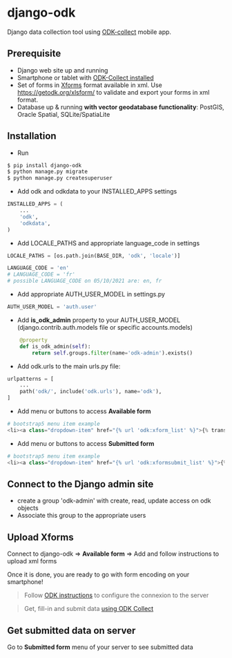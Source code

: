 # django-odk
Django data collection tool using [ODK-collect](https://play.google.com/store/apps/details?id=org.odk.collect.android&hl=en_US&gl=US) mobile app.


## Prerequisite
- Django web site up and running
- Smartphone or tablet with [ODK-Collect installed](https://play.google.com/store/apps/details?id=org.odk.collect.android&hl=en_US&gl=US)
- Set of forms in [Xforms](https://xlsform.org/en/) format available in xml. Use https://getodk.org/xlsform/ to validate and export your forms in xml format.
- Database up & running **with vector geodatabase functionality**: PostGIS, Oracle Spatial, SQLite/SpatiaLite


## Installation
* Run

```bash
$ pip install django-odk
$ python manage.py migrate
$ python manage.py createsuperuser
```

* Add odk and odkdata to your INSTALLED_APPS settings
```py
INSTALLED_APPS = (
    ...
    'odk',
    'odkdata',
)
```

* Add LOCALE_PATHS and appropriate language_code in settings

```py
LOCALE_PATHS = [os.path.join(BASE_DIR, 'odk', 'locale')]

LANGUAGE_CODE = 'en'
# LANGUAGE_CODE = 'fr'
# possible LANGUAGE_CODE on 05/10/2021 are: en, fr
```

* Add appropriate AUTH_USER_MODEL in settings.py
```py
AUTH_USER_MODEL = 'auth.user'
```

* Add **is_odk_admin** property to your AUTH_USER_MODEL (django.contrib.auth.models file or specific accounts.models)
```py
    @property
    def is_odk_admin(self):
        return self.groups.filter(name='odk-admin').exists()
```


* Add odk.urls to the main urls.py file:
```py
urlpatterns = [
    ...
    path('odk/', include('odk.urls'), name='odk'),
]
```

* Add menu or buttons to access **Available form**
```py
# bootstrap5 menu item example
<li><a class="dropdown-item" href="{% url 'odk:xform_list' %}">{% trans "ODK available forms" %}</a></li>
```

* Add menu or buttons to access **Submitted form**
```py
# bootstrap5 menu item example
<li><a class="dropdown-item" href="{% url 'odk:xformsubmit_list' %}">{% trans "ODK submitted forms" %}</a></li>
```

## Connect to the Django admin site
* create a group 'odk-admin' with create, read, update access on odk objects
* Associate this group to the appropriate users

## Upload Xforms
Connect to django-odk => **Available form** => Add and follow instructions to upload xml forms

Once it is done, you are ready to go with form encoding on your smartphone!

> Follow [ODK instructions](https://docs.getodk.org/collect-connect/#configure-server-manually) to configure the connexion to the server

> Get, fill-in and submit data [using ODK Collect](https://docs.getodk.org/collect-using/)

## Get submitted data on server
Go to **Submitted form** menu of your server to see submitted data



